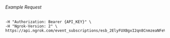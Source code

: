 
###### Example Request
```curl \
-H "Authorization: Bearer {API_KEY}" \
-H "Ngrok-Version: 2" \
https://api.ngrok.com/event_subscriptions/esb_2ElyFUXBgxI2qn8CnmzeaNFeVET/sources
